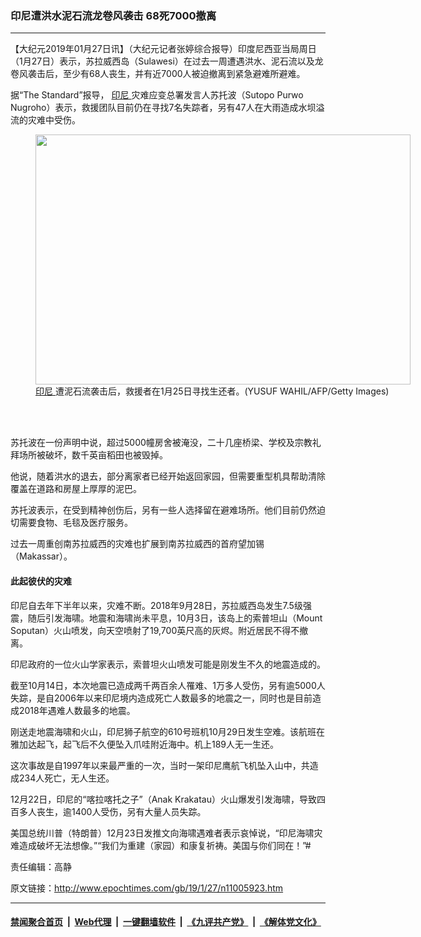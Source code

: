 ### 印尼遭洪水泥石流龙卷风袭击 68死7000撤离
------------------------

<p>
 【大纪元2019年01月27日讯】（大纪元记者张婷综合报导）印度尼西亚当局周日（1月27日）表示，苏拉威西岛（Sulawesi）在过去一周遭遇洪水、泥石流以及龙卷风袭击后，至少有68人丧生，并有近7000人被迫撤离到紧急避难所避难。
</p>
<p>
 据“The Standard”报导，
 <a href="http://www.epochtimes.com/gb/tag/%E5%8D%B0%E5%B0%BC.html">
  印尼
 </a>
 灾难应变总署发言人苏托波（Sutopo Purwo Nugroho）表示，救援团队目前仍在寻找7名失踪者，另有47人在大雨造成水坝溢流的灾难中受伤。
</p>
<figure class="wp-caption aligncenter" id="attachment_11005933" style="width: 600px">
 <a href="http://i.epochtimes.com/assets/uploads/2019/01/GettyImages-1088762080-e1548600694651.jpg">
  <img alt="" class="size-large wp-image-11005933" height="400" src="http://i.epochtimes.com/assets/uploads/2019/01/GettyImages-1088762080-600x400.jpg" width="600"/>
 </a>
 <br/><figcaption class="wp-caption-text">
  <a href="http://www.epochtimes.com/gb/tag/%E5%8D%B0%E5%B0%BC.html">
   印尼
  </a>
  遭泥石流袭击后，救援者在1月25日寻找生还者。(YUSUF WAHIL/AFP/Getty Images)
 </figcaption><br/>
</figure><br/>
<p>
 苏托波在一份声明中说，超过5000幢房舍被淹没，二十几座桥梁、学校及宗教礼拜场所被破坏，数千英亩稻田也被毁掉。
</p>
<p>
 他说，随着洪水的退去，部分离家者已经开始返回家园，但需要重型机具帮助清除覆盖在道路和房屋上厚厚的泥巴。
</p>
<p>
 苏托波表示，在受到精神创伤后，另有一些人选择留在避难场所。他们目前仍然迫切需要食物、毛毯及医疗服务。
</p>
<p>
 过去一周重创南苏拉威西的灾难也扩展到南苏拉威西的首府望加锡（Makassar）。
</p>
<h4>
 此起彼伏的灾难
</h4>
<p>
 印尼自去年下半年以来，灾难不断。2018年9月28日，苏拉威西岛发生7.5级强震，随后引发海啸。地震和海啸尚未平息，10月3日，该岛上的索普坦山（Mount Soputan）火山喷发，向天空喷射了19,700英尺高的灰烬。附近居民不得不撤离。
</p>
<p>
 印尼政府的一位火山学家表示，索普坦火山喷发可能是刚发生不久的地震造成的。
</p>
<p>
 截至10月14日，本次地震已造成两千两百余人罹难、1万多人受伤，另有逾5000人失踪，是自2006年以来印尼境内造成死亡人数最多的地震之一，同时也是目前造成2018年遇难人数最多的地震。
</p>
<p>
 刚送走地震海啸和火山，印尼狮子航空的610号班机10月29日发生空难。该航班在雅加达起飞，起飞后不久便坠入爪哇附近海中。机上189人无一生还。
</p>
<p>
 这次事故是自1997年以来最严重的一次，当时一架印尼鹰航飞机坠入山中，共造成234人死亡，无人生还。
</p>
<p>
 12月22日，印尼的“喀拉喀托之子”（Anak Krakatau）火山爆发引发海啸，导致四百多人丧生，逾1400人受伤，另有大量人员失踪。
</p>
<p>
 美国总统川普（特朗普）12月23日发推文向海啸遇难者表示哀悼说，“印尼海啸灾难造成破坏无法想像。”“我们为重建（家园）和康复祈祷。美国与你们同在！”#
</p>
<p>
 责任编辑：高静
</p>

原文链接：http://www.epochtimes.com/gb/19/1/27/n11005923.htm


------------------------
#### [禁闻聚合首页](https://github.com/gfw-breaker/banned-news/blob/master/README.md) &nbsp;|&nbsp; [Web代理](https://github.com/gfw-breaker/open-proxy/blob/master/README.md) &nbsp;|&nbsp; [一键翻墙软件](https://github.com/gfw-breaker/nogfw/blob/master/README.md) &nbsp;|&nbsp; [《九评共产党》](https://github.com/gfw-breaker/9ping.md/blob/master/README.md#九评之一评共产党是什么) &nbsp;|&nbsp; [《解体党文化》](https://github.com/gfw-breaker/jtdwh.md/blob/master/README.md#绪论)